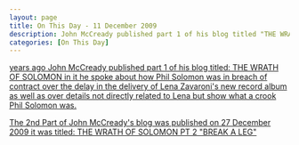 ```yaml
---
layout: page
title: On This Day - 11 December 2009
description: John McCready published part 1 of his blog titled "THE WRATH OF SOLOMON" in it he spoke about how Phil Solomon was in breach of contract over the delay in the delivery of Lena Zavaroni's new record album as well as over details not directly related to Lena but show what a crook Phil Solomon was.
categories: [On This Day]
---
```


[<span id="age1"></span> years ago John McCready published part 1 of his blog titled: THE WRATH OF SOLOMON in it he spoke about how Phil Solomon was in breach of contract over the delay in the delivery of Lena Zavaroni's new record album as well as over details not directly related to Lena but show what a crook Phil Solomon was.](http://musicandmediastories.blogspot.com/2009/12/wrath-of-solomon.html)

[The 2nd Part of John McCready's blog was published on 27 December 2009  it was titled: THE WRATH OF SOLOMON PT 2 "BREAK A LEG"](http://musicandmediastories.blogspot.com/2009/12/wrath-of-solomon-pt-2-break-leg.html)

<!-- Script for calculating number of years ago -->
<script>
var dob = '20091209';
var year = Number(dob.substr(0, 4));
var month = Number(dob.substr(4, 2)) - 1;
var day = Number(dob.substr(6, 2));
var today = new Date();
var age1 = today.getFullYear() - year;
if (today.getMonth() < month || (today.getMonth() == month && today.getDate() < day)) {
age1--;
}
document.getElementById("age1").innerHTML=age1;
</script>
